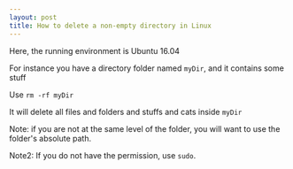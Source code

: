 ```yaml
---
layout: post
title: How to delete a non-empty directory in Linux
---
```

Here, the running environment is Ubuntu 16.04

For instance you have a directory folder named `myDir`, and it contains some stuff

Use
`rm -rf myDir`

It will delete all files and folders and stuffs and cats inside `myDir`

Note: if you are not at the same level of the folder, you will want to use the folder's absolute path.

Note2: If you do not have the permission, use `sudo`.
